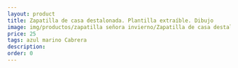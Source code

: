 ```yaml
---
layout: product
title: Zapatilla de casa destalonada. Plantilla extraíble. Dibujo
image: img/productos/zapatilla señora invierno/Zapatilla de casa destalonada. Plantilla extraíble. Dibujo=25=azul marino Cabrera.webp
price: 25
tags: azul marino Cabrera
description: 
order: 0
---
```

